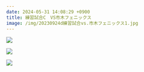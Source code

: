 ```yaml
---
date: 2024-05-31 14:08:29 +0900
title: 練習試合C　VS市木フェニックス
image: /img/20230924d練習試合vs.市木フェニックス1.jpg
---
```

![](/img/20230924d練習試合vs.市木フェニックス2.jpg)

![](/img/20230924d練習試合vs.市木フェニックス3.jpg)

![](/img/20230924d練習試合vs.市木フェニックス4.jpg)

